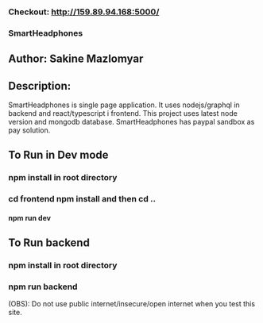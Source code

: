 ### Checkout: http://159.89.94.168:5000/

### SmartHeadphones 

## Author: Sakine Mazlomyar

## Description:
SmartHeadphones is single page application. It uses nodejs/graphql in backend and react/typescript i frontend.
This project  uses latest node version and mongodb database. 
SmartHeadphones has paypal sandbox as pay solution.
    

## To Run in Dev mode
### npm install in root directory
### cd frontend npm install and then cd ..
#### npm run dev



## To Run backend
### npm install in root directory
### npm run backend


(OBS):
Do not use public internet/insecure/open internet when you test this site.
